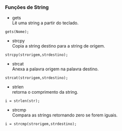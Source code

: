 
### Funções de String
* gets <br>
Lê uma string a partir do teclado.
```
gets(Nome);
```

* strcpy <br>
Copia a string destino para a string de origem.
```
strcpy(strorigem,strdestino);
```
* strcat <br>
Anexa a palavra origem na palavra destino.
```
strcat(strorigem,strdestino);
```
* strlen <br>
retorna o comprimento da string.
```
i = strlen(str);
```

* strcmp <br>
Compara as strings retornando zero se forem iguais.
```
i = strcmp(strorigem,strdestino);
```
